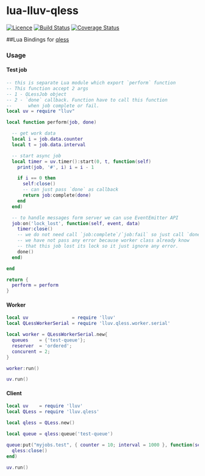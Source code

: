 # lua-lluv-qless
[![Licence](http://img.shields.io/badge/Licence-MIT-brightgreen.svg)](LICENSE)
[![Build Status](https://travis-ci.org/moteus/lua-lluv-qless.svg?branch=master)](https://travis-ci.org/moteus/lua-lluv-qless)
[![Coverage Status](https://coveralls.io/repos/github/moteus/lua-lluv-qless/badge.svg?branch=master)](https://coveralls.io/github/moteus/lua-lluv-qless?branch=master)

##Lua Bindings for [qless](https://github.com/seomoz/qless-core)

### Usage

#### Test job
```Lua
-- this is separate Lua module which export `perform` function
-- This function accept 2 args
-- 1 - QLessJob object
-- 2 - `done` callback. Function have to call this function 
--      when job complete or fail.
local uv = require "lluv"

local function perform(job, done)

  -- get work data
  local i = job.data.counter
  local t = job.data.interval

  -- start async job
  local timer = uv.timer():start(0, t, function(self)
    print(job, '#', i) i = i - 1

    if i == 0 then
      self:close()
      -- can just pass `done` as callback
      return job:complete(done)
    end
  end)

  -- to handle messages form server we can use EventEmitter API
  job:on('lock_lost', function(self, event, data)
    timer:close()
    -- we do not need call `job:complete`/`job:fail` so just call `done`
    -- we have not pass any error because worker class already know
    -- that this job lost its lock so it just ignore any error.
    done()
  end)

end

return {
  perform = perform
}
```

#### Worker
```Lua
local uv                = require 'lluv'
local QLessWorkerSerial = require 'lluv.qless.worker.serial'

local worker = QLessWorkerSerial.new{
  queues    = {'test-queue'};
  reserver  = 'ordered';
  concurent = 2;
}

worker:run()

uv.run()
```

#### Client
```Lua
local uv    = require 'lluv'
local QLess = require 'lluv.qless'

local qless = QLess.new()

local queue = qless:queue('test-queue')

queue:put("myjobs.test", { counter = 10; interval = 1000 }, function(self, err, jid)
  qless:close()
end)

uv.run()
```
